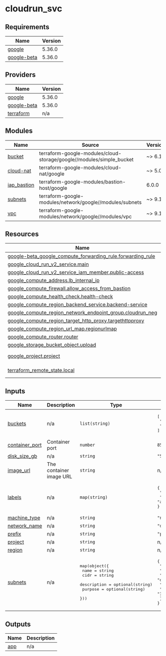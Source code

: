 # cloudrun_svc

<!-- BEGIN_TF_DOCS -->
## Requirements

| Name | Version |
|------|---------|
| <a name="requirement_google"></a> [google](#requirement\_google) | 5.36.0 |
| <a name="requirement_google-beta"></a> [google-beta](#requirement\_google-beta) | 5.36.0 |

## Providers

| Name | Version |
|------|---------|
| <a name="provider_google"></a> [google](#provider\_google) | 5.36.0 |
| <a name="provider_google-beta"></a> [google-beta](#provider\_google-beta) | 5.36.0 |
| <a name="provider_terraform"></a> [terraform](#provider\_terraform) | n/a |

## Modules

| Name | Source | Version |
|------|--------|---------|
| <a name="module_bucket"></a> [bucket](#module\_bucket) | terraform-google-modules/cloud-storage/google//modules/simple_bucket | ~> 6.1 |
| <a name="module_cloud-nat"></a> [cloud-nat](#module\_cloud-nat) | terraform-google-modules/cloud-nat/google | ~> 5.0 |
| <a name="module_iap_bastion"></a> [iap\_bastion](#module\_iap\_bastion) | terraform-google-modules/bastion-host/google | 6.0.0 |
| <a name="module_subnets"></a> [subnets](#module\_subnets) | terraform-google-modules/network/google//modules/subnets | ~> 9.1 |
| <a name="module_vpc"></a> [vpc](#module\_vpc) | terraform-google-modules/network/google//modules/vpc | ~> 9.1 |

## Resources

| Name | Type |
|------|------|
| [google-beta_google_compute_forwarding_rule.forwarding_rule](https://registry.terraform.io/providers/hashicorp/google-beta/5.36.0/docs/resources/google_compute_forwarding_rule) | resource |
| [google_cloud_run_v2_service.main](https://registry.terraform.io/providers/hashicorp/google/5.36.0/docs/resources/cloud_run_v2_service) | resource |
| [google_cloud_run_v2_service_iam_member.public-access](https://registry.terraform.io/providers/hashicorp/google/5.36.0/docs/resources/cloud_run_v2_service_iam_member) | resource |
| [google_compute_address.lb_internal_ip](https://registry.terraform.io/providers/hashicorp/google/5.36.0/docs/resources/compute_address) | resource |
| [google_compute_firewall.allow_access_from_bastion](https://registry.terraform.io/providers/hashicorp/google/5.36.0/docs/resources/compute_firewall) | resource |
| [google_compute_health_check.health-check](https://registry.terraform.io/providers/hashicorp/google/5.36.0/docs/resources/compute_health_check) | resource |
| [google_compute_region_backend_service.backend-service](https://registry.terraform.io/providers/hashicorp/google/5.36.0/docs/resources/compute_region_backend_service) | resource |
| [google_compute_region_network_endpoint_group.cloudrun_neg](https://registry.terraform.io/providers/hashicorp/google/5.36.0/docs/resources/compute_region_network_endpoint_group) | resource |
| [google_compute_region_target_http_proxy.targethttpproxy](https://registry.terraform.io/providers/hashicorp/google/5.36.0/docs/resources/compute_region_target_http_proxy) | resource |
| [google_compute_region_url_map.regionurlmap](https://registry.terraform.io/providers/hashicorp/google/5.36.0/docs/resources/compute_region_url_map) | resource |
| [google_compute_router.router](https://registry.terraform.io/providers/hashicorp/google/5.36.0/docs/resources/compute_router) | resource |
| [google_storage_bucket_object.upload](https://registry.terraform.io/providers/hashicorp/google/5.36.0/docs/resources/storage_bucket_object) | resource |
| [google_project.project](https://registry.terraform.io/providers/hashicorp/google/5.36.0/docs/data-sources/project) | data source |
| [terraform_remote_state.local](https://registry.terraform.io/providers/hashicorp/terraform/latest/docs/data-sources/remote_state) | data source |

## Inputs

| Name | Description | Type | Default | Required |
|------|-------------|------|---------|:--------:|
| <a name="input_buckets"></a> [buckets](#input\_buckets) | n/a | `list(string)` | <pre>[<br>  "nginxconfig",<br>  "webfiles"<br>]</pre> | no |
| <a name="input_container_port"></a> [container\_port](#input\_container\_port) | Container port | `number` | `8501` | no |
| <a name="input_disk_size_gb"></a> [disk\_size\_gb](#input\_disk\_size\_gb) | n/a | `string` | `"50"` | no |
| <a name="input_image_url"></a> [image\_url](#input\_image\_url) | The container image URL | `string` | n/a | yes |
| <a name="input_labels"></a> [labels](#input\_labels) | n/a | `map(string)` | <pre>{<br>  "created_by": "terraform",<br>  "managed_by": "ade"<br>}</pre> | no |
| <a name="input_machine_type"></a> [machine\_type](#input\_machine\_type) | n/a | `string` | `"n1-standard-1"` | no |
| <a name="input_network_name"></a> [network\_name](#input\_network\_name) | n/a | `string` | `"demo"` | no |
| <a name="input_prefix"></a> [prefix](#input\_prefix) | n/a | `string` | `"private"` | no |
| <a name="input_project"></a> [project](#input\_project) | n/a | `string` | n/a | yes |
| <a name="input_region"></a> [region](#input\_region) | n/a | `string` | n/a | yes |
| <a name="input_subnets"></a> [subnets](#input\_subnets) | n/a | <pre>map(object({<br>    name        = string<br>    cidr        = string<br>    description = optional(string)<br>    purpose     = optional(string)<br>  }))</pre> | <pre>{<br>  "demo": {<br>    "cidr": "10.0.10.0/24",<br>    "description": "demo subnet",<br>    "name": "demo",<br>    "purpose": "INTERNAL_HTTPS_LOAD_BALANCER"<br>  }<br>}</pre> | no |

## Outputs

| Name | Description |
|------|-------------|
| <a name="output_app"></a> [app](#output\_app) | n/a |
<!-- END_TF_DOCS -->

